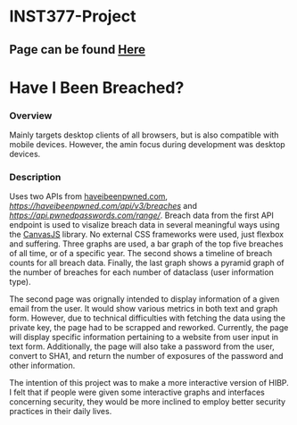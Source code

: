 # INST377-Project

## Page can be found [Here](https://hmccormak.github.io/INST377-Project/)

# Have I Been Breached?

### Overview

Mainly targets desktop clients of all browsers, but is also compatible with mobile devices. However, the amin focus during development was desktop devices.

### Description

Uses two APIs from [haveibeenpwned.com](https://haveibeenpwned.com/), *https://haveibeenpwned.com/api/v3/breaches* and *https://api.pwnedpasswords.com/range/*. Breach data from the first API endpoint is used to visalize breach data in several meaningful ways using the [CanvasJS](https://canvasjs.com/) library. No external CSS frameworks were used, just flexbox and suffering. Three graphs are used, a bar graph of the top five breaches of all time, or of a specific year. The second shows a timeline of breach counts for all breach data. Finally, the last graph shows a pyramid graph of the number of breaches for each number of dataclass (user information type).

The second page was orignally intended to display information of a given email from the user. It would show various metrics in both text and graph form. However, due to technical difficulties with fetching the data using the private key, the page had to be scrapped and reworked. Currently, the page will display specific information pertaining to a website from user input in text form. Additionally, the page will also take a password from the user, convert to SHA1, and return the number of exposures of the password and other information.

The intention of this project was to make a more interactive version of HIBP. I felt that if people were given some interactive graphs and interfaces concerning security, they would be more inclined to employ better security practices in their daily lives.
